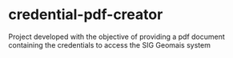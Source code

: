 # credential-pdf-creator
Project developed with the objective of providing a pdf document containing the credentials to access the SIG Geomais system
